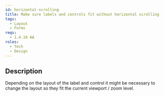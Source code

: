 ```yaml
---
id: horizontal-scrolling
title: Make sure labels and controls fit without horizontal scrolling
tags:
  - Layout
  - Forms
reqs:
  - 1.4.10 AA
roles:
  - Tech
  - Design
---
```


## Description

Depending on the layout of the label and control it might be necessary to change the layout so they fit the current viewport / zoom level.
